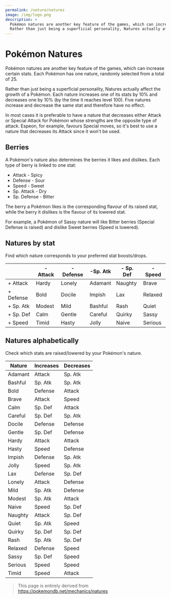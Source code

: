 ```yaml
---
permalink: /nature/natures
image: /img/logo.png
description: >
  Pokémon natures are another key feature of the games, which can increase certain stats. Each Pokémon has one nature, randomly selected from a total of 25.
  Rather than just being a superficial personality, Natures actually affect the growth of a Pokémon. Each nature increases one of its stats by 10% and decreases one by 10% (by the time it reaches level 100). Five natures increase and decrease the same stat and therefore have no effect.
---
```



# Pokémon Natures

Pokémon natures are another key feature of the games, which can increase certain
stats. Each Pokémon has one nature, randomly selected from a total of 25.

Rather than just being a superficial personality, Natures actually affect the
growth of a Pokémon. Each nature increases one of its stats by 10% and decreases
one by 10% (by the time it reaches level 100). Five natures increase and
decrease the same stat and therefore have no effect.

In most cases it is preferable to have a nature that decreases either Attack or
Special Attack for Pokémon whose strengths are the opposite type of attack.
Espeon, for example, favours Special moves, so it's best to use a nature that
decreases its Attack since it won't be used.

## Berries

A Pokémon's nature also determines the berries it likes and dislikes. Each type
of berry is linked to one stat:

* Attack - Spicy
* Defense - Sour
* Speed - Sweet
* Sp. Attack - Dry
* Sp. Defense - Bitter

The berry a Pokémon likes is the corresponding flavour of its raised stat, while
the berry it dislikes is the flavour of its lowered stat.

For example, a Pokémon of Sassy nature will like Bitter berries (Special Defense
is raised) and dislike Sweet berries (Speed is lowered).

## Natures by stat

Find which nature corresponds to your preferred stat boosts/drops.

|           | - Attack | - Defense | -Sp. Atk | - Sp. Def | - Speed |
|-----------|----------|-----------|----------|-----------|---------|
| + Attack  | Hardy    | Lonely    | Adamant  | Naughty   | Brave   |
| + Defense | Bold     | Docile    | Impish   | Lax       | Relaxed |
| + Sp. Atk | Modest   | Mild      | Bashful  | Rash      | Quiet   |
| + Sp. Def | Calm     | Gentle    | Careful  | Quirky    | Sassy   |
| + Speed   | Timid    | Hasty     | Jolly    | Naive     | Serious |

## Natures alphabetically

Check which stats are raised/lowered by your Pokémon's nature.

|Nature|Increases|Decreases|
|--- |--- |--- |
|Adamant|Attack|Sp. Atk|
|Bashful|Sp. Atk|Sp. Atk|
|Bold|Defense|Attack|
|Brave|Attack|Speed|
|Calm|Sp. Def|Attack|
|Careful|Sp. Def|Sp. Atk|
|Docile|Defense|Defense|
|Gentle|Sp. Def|Defense|
|Hardy|Attack|Attack|
|Hasty|Speed|Defense|
|Impish|Defense|Sp. Atk|
|Jolly|Speed|Sp. Atk|
|Lax|Defense|Sp. Def|
|Lonely|Attack|Defense|
|Mild|Sp. Atk|Defense|
|Modest|Sp. Atk|Attack|
|Naive|Speed|Sp. Def|
|Naughty|Attack|Sp. Def|
|Quiet|Sp. Atk|Speed|
|Quirky|Sp. Def|Sp. Def|
|Rash|Sp. Atk|Sp. Def|
|Relaxed|Defense|Speed|
|Sassy|Sp. Def|Speed|
|Serious|Speed|Speed|
|Timid|Speed|Attack|

> This page is entirely derived from https://pokemondb.net/mechanics/natures
